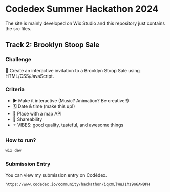 # Codedex Summer Hackathon 2024

The site is mainly developed on Wix Studio and this repository just contains the src files.

## Track 2: Brooklyn Stoop Sale

### Challenge

💌 Create an interactive invitation to a Brooklyn Stoop Sale using HTML/CSS/JavaScript.

### Criteria

- ▶️ Make it interactive (Music? Animation? Be creative!!)
- 🗓️ Date & time (make this up!)
- 📍 Place with a map API
- 🔗 Shareability
- ⭐️ VIBES: good quality, tasteful, and awesome things

### How to run?

```bash
wix dev
```

### Submission Entry

You can view my submission entry on Codédex.

```txt
https://www.codedex.io/community/hackathon/iqxmLlWuJ1hz9o6AwDPH
```

